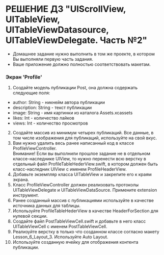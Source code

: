 # РЕШЕНИЕ ДЗ "UIScrollView, UITableView, UITableViewDatasource, UITableViewDelegate. Часть №2"
- Домашнее задание нужно выполнить в том же проекте, в котором Вы выполняли первую часть задания. 
- Ваше приложение должно полностью соответствовать макетам. 


### Экран 'Profile'
1. Создайте модель публикации Post, 
она должна содержать следующие поля: 
- author: String - никнейм автора публикации
- description: String - текст публикации 
- image: String - имя картинки из каталога Assets.xcassets 
- likes: Int - количество лайков 
- views: Int - количество просмотров
2. Создайте массив из минимум четырех публикаций. 
Все данные, в том числе изображения для публикаций, используйте на свой вкус.
3. Вам нужно удалить весь ранее написанный код в классе ProfileViewController.
<br/>Внимание! Если вы выполнили прошлое задание не в отдельном классе-наследнике UIView, то нужно перенести всю верстку в отдельный файл ProfileTableHederView.swift, в котором должен быть класс-наследник UIView с именем ProfileHeaderView.
4. Добавьте экземпляр класса UITableView и закрепите его к краям экрана.
5. Класс ProfileViewController должен реализовать протоколы UITableViewDelegate и UITableViewDataSource. Примените extension инструмент.
6. Ранее созданный массив с публикациями используйте в качестве источника данных для таблицы.
7. Используйте ProfileTableHederView в качестве HeaderForSection для нулевой секции.
8. Создайте файл PostTableViewCell.swift и добавьте в него класс UITableViewCell с именем PostTableViewCell.
9. Реализуйте верстку в только что созданном классе согласно макету Lesson_6_Layout_3. Используйте Auto Layout.
10. Используйте созданную ячейку для отображения контента публикации.
